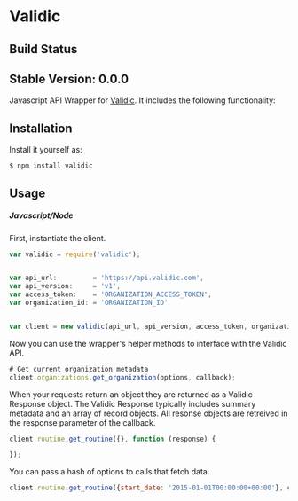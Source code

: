 # Validic #

## Build Status

## Stable Version: 0.0.0

Javascript API Wrapper for [Validic](http://www.validic.com/api/docs). It includes the
following functionality:

## Installation

Install it yourself as:

    $ npm install validic

## Usage

##### Javascript/Node
First, instantiate the client.
```javascript
var validic = require('validic');


var api_url:         = 'https://api.validic.com',
var api_version:     = 'v1',
var access_token:    = 'ORGANIZATION_ACCESS_TOKEN',
var organization_id: = 'ORGANIZATION_ID'


var client = new validic(api_url, api_version, access_token, organization_id).client;

```

Now you can use the wrapper's helper methods to interface with the Validic API.
```javascript
# Get current organization metadata
client.organizations.get_organization(options, callback);
```

When your requests return an object they are returned as a Validic Response
object. The Validic Response typically includes summary metadata and an array
of record objects.  All resonse objects are retreived in the response parameter
of the callback.
```javascript
client.routine.get_routine({}, function (response) {

});

```

You can pass a hash of options to calls that fetch data.
```javascript
client.routine.get_routine({start_date: '2015-01-01T00:00:00+00:00'}, callback);
```

